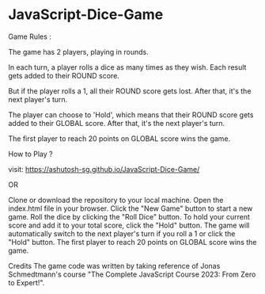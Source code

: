 # JavaScript-Dice-Game

Game Rules :

The game has 2 players, playing in rounds.

In each turn, a player rolls a dice as many times as they wish. Each result gets added to their ROUND score.

But if the player rolls a 1, all their ROUND score gets lost. After that, it's the next player's turn.

The player can choose to 'Hold', which means that their ROUND score gets added to their GLOBAL score. After that, it's the next player's turn.

The first player to reach 20 points on GLOBAL score wins the game.




How to Play ?

visit: https://ashutosh-sg.github.io/JavaScript-Dice-Game/

OR

Clone or download the repository to your local machine.
Open the index.html file in your browser.
Click the "New Game" button to start a new game.
Roll the dice by clicking the "Roll Dice" button.
To hold your current score and add it to your total score, click the "Hold" button.
The game will automatically switch to the next player's turn if you roll a 1 or click the "Hold" button.
The first player to reach 20 points on GLOBAL score wins the game.

Credits
The game code was written by taking reference of Jonas Schmedtmann's course "The Complete JavaScript Course 2023: From Zero to Expert!".
